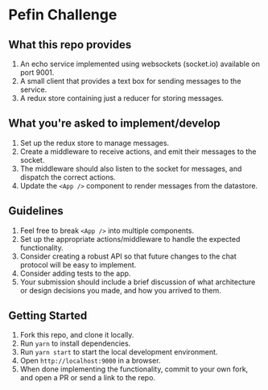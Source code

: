 # Pefin Challenge

## What this repo provides
1. An echo service implemented using websockets (socket.io) available on port 9001.
2. A small client that provides a text box for sending messages to the service.
3. A redux store containing just a reducer for storing messages.

## What you're asked to implement/develop
1. Set up the redux store to manage messages.
2. Create a middleware to receive actions, and emit their messages to the socket.
3. The middleware should also listen to the socket for messages, and dispatch the correct actions.
4. Update the `<App />` component to render messages from the datastore.

## Guidelines
1. Feel free to break `<App />` into multiple components.
2. Set up the appropriate actions/middleware to handle the expected functionality.
3. Consider creating a robust API so that future changes to the chat protocol will be easy to implement.
4. Consider adding tests to the app.
5. Your submission should include a brief discussion of what architecture or design decisions you made, and how you arrived to them.

## Getting Started
1. Fork this repo, and clone it locally.
2. Run `yarn` to install dependencies.
3. Run `yarn start` to start the local development environment.
4. Open `http://localhost:9000` in a browser.
5. When done implementing the functionality, commit to your own fork, and open a PR or send a link to the repo.
